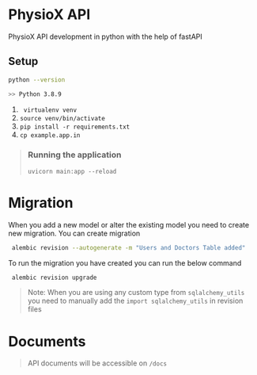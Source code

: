 # PhysioX API

PhysioX API development in python with the help of fastAPI

## Setup

```bash
python --version

>> Python 3.8.9

```

1. ` virtualenv venv`
2. `source venv/bin/activate`
3. `pip install -r requirements.txt`
4. `cp example.app.in`

> ### Running the application
> `uvicorn main:app --reload`

# Migration

When you add a new model or alter the existing model you need to create new migration. You can create migration

```bash
 alembic revision --autogenerate -m "Users and Doctors Table added"
```

To run the migration you have created you can run the below command

```bash
 alembic revision upgrade   
```

> Note: When you are using any custom type from `sqlalchemy_utils` you need to manually add the `import sqlalchemy_utils` in revision files

# Documents

> API documents will be accessible on `/docs`